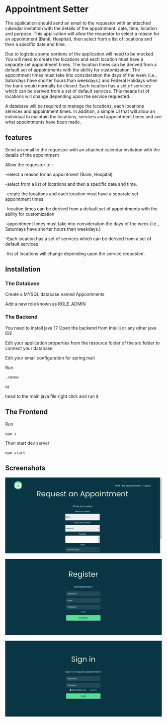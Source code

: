 # Appointment Setter
The application should send an email to the requestor with an attached calendar invitation with the details of the appointment: date, time, location and purpose.
This application will allow the requestor to select a reason for an appointment (Bank, Hospital), then select from a list of locations and then a specific date and time.


Due to logistics some portions of the application will need to be mocked. You will need to create the locations and each location must have a separate set appointment times. The location times can be derived from a default set of appointments with the ability for customization. The appointment times must take into consideration the days of the week (i.e., Saturdays have shorter hours than weekdays.) and Federal Holidays when the bank would normally be closed. Each location has a set of services which can be derived from a set of default services. This means list of locations will change depending upon the service requested.


A database will be required to manage the locations, each locations services and appointment times. In addition, a simple UI that will allow an individual to maintain the locations, services and appointment times and see what appointments have been made.




## features
Send an email to the requestor with an attached calendar invitation with the details of the appointment

Allow the requestor to :

-select a reason for an appointment (Bank, Hospital)

-select from a list of locations and then a specific date and time.

-create the locations and each location must have a separate set appointment times

-location times can be derived from a default set of appointments with the ability for customization

-appointment times must take into consideration the days of the week (i.e., Saturdays have shorter hours than weekdays.)

-Each location has a set of services which can be derived from a set of default services

-list of locations will change depending upon the service requested.



## Installation

### The Database
Create a MYSQL database named Appointments

Add a new role known as ROLE_ADMIN

### The Backend
You need to install java 17
Open the backend from Intellij or any other java IDE

Edit your application properties from the resource folder of the src folder to connect your database

Edit your email configuration for spring.mail

Run 

```
./mvnw 
```

or 

head to the main java file right click and run it

## The Frontend

Run 

```
npm i
```

Then start dev server

```
npm start
```

## Screenshots

![screenshot](./imgs/screenshot1.png)

![screenshot](./imgs/screenshot2.png)

![screenshot](./imgs/screenshot3.png)


